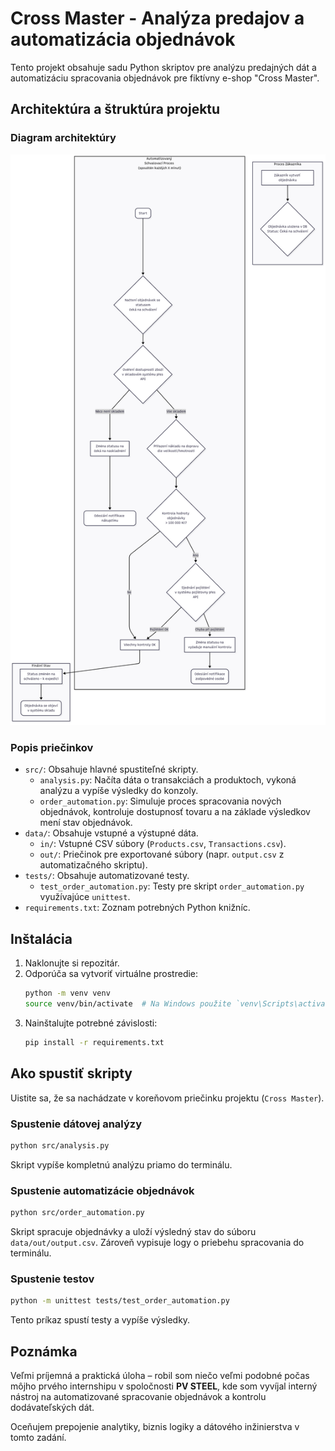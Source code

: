 # Cross Master - Analýza predajov a automatizácia objednávok

Tento projekt obsahuje sadu Python skriptov pre analýzu predajných dát a automatizáciu spracovania objednávok pre fiktívny e-shop "Cross Master".

## Architektúra a štruktúra projektu

### Diagram architektúry

![Architektúra projektu](architecture/architektura.png)

### Popis priečinkov

-   `src/`: Obsahuje hlavné spustiteľné skripty.
    -   `analysis.py`: Načíta dáta o transakciách a produktoch, vykoná analýzu a vypíše výsledky do konzoly.
    -   `order_automation.py`: Simuluje proces spracovania nových objednávok, kontroluje dostupnosť tovaru a na základe výsledkov mení stav objednávok.
-   `data/`: Obsahuje vstupné a výstupné dáta.
    -   `in/`: Vstupné CSV súbory (`Products.csv`, `Transactions.csv`).
    -   `out/`: Priečinok pre exportované súbory (napr. `output.csv` z automatizačného skriptu).
-   `tests/`: Obsahuje automatizované testy.
    -   `test_order_automation.py`: Testy pre skript `order_automation.py` využívajúce `unittest`.
-   `requirements.txt`: Zoznam potrebných Python knižníc.

## Inštalácia

1.  Naklonujte si repozitár.
2.  Odporúča sa vytvoriť virtuálne prostredie:
    ```bash
    python -m venv venv
    source venv/bin/activate  # Na Windows použite `venv\Scripts\activate`
    ```
3.  Nainštalujte potrebné závislosti:
    ```bash
    pip install -r requirements.txt
    ```

## Ako spustiť skripty

Uistite sa, že sa nachádzate v koreňovom priečinku projektu (`Cross Master`).

### Spustenie dátovej analýzy

```bash
python src/analysis.py
```
Skript vypíše kompletnú analýzu priamo do terminálu.

### Spustenie automatizácie objednávok

```bash
python src/order_automation.py
```
Skript spracuje objednávky a uloží výsledný stav do súboru `data/out/output.csv`. Zároveň vypisuje logy o priebehu spracovania do terminálu.

### Spustenie testov

```bash
python -m unittest tests/test_order_automation.py
```
Tento príkaz spustí testy a vypíše výsledky.

## Poznámka

Veľmi príjemná a praktická úloha – robil som niečo veľmi podobné počas môjho prvého internshipu v spoločnosti **PV STEEL**, kde som vyvíjal interný nástroj na automatizované spracovanie objednávok a kontrolu dodávateľských dát.

Oceňujem prepojenie analytiky, biznis logiky a dátového inžinierstva v tomto zadání.
